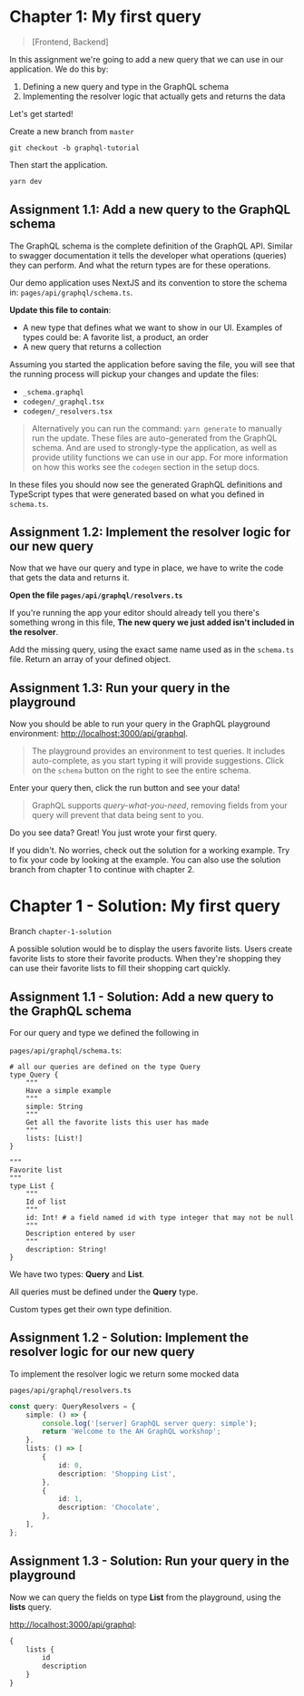 # Chapter 1: My first query

> [Frontend, Backend]

In this assignment we're going to add a new query that we can use in our application. We do this by:

1. Defining a new query and type in the GraphQL schema
1. Implementing the resolver logic that actually gets and returns the data

Let's get started!

Create a new branch from `master`

```
git checkout -b graphql-tutorial
```

Then start the application.

```sh
yarn dev
```

## Assignment 1.1: Add a new query to the GraphQL schema

The GraphQL schema is the complete definition of the GraphQL API. Similar to swagger documentation it tells the developer what operations (queries) they can perform. And what the return types are for these operations.

Our demo application uses NextJS and its convention to store the schema in: `pages/api/graphql/schema.ts`.

**Update this file to contain**:

-   A new type that defines what we want to show in our UI. Examples of types could be: A favorite list, a product, an order
-   A new query that returns a collection

Assuming you started the application before saving the file, you will see that the running process will pickup your changes and update the files:

-   `_schema.graphql`
-   `codegen/_graphql.tsx`
-   `codegen/_resolvers.tsx`

> Alternatively you can run the command: `yarn generate` to manually run the update. These files are auto-generated from the GraphQL schema. And are used to strongly-type the application, as well as provide utility functions we can use in our app. For more information on how this works see the `codegen` section in the setup docs.

In these files you should now see the generated GraphQL definitions and TypeScript types that were generated based on what you defined in `schema.ts`.

## Assignment 1.2: Implement the resolver logic for our new query

Now that we have our query and type in place, we have to write the code that gets the data and returns it.

**Open the file `pages/api/graphql/resolvers.ts`**

If you're running the app your editor should already tell you there's something wrong in this file, **The new query we just added isn't included in the resolver**.

Add the missing query, using the exact same name used as in the `schema.ts` file. Return an array of your defined object.

## Assignment 1.3: Run your query in the playground

Now you should be able to run your query in the GraphQL playground environment: <http://localhost:3000/api/graphql>.

> The playground provides an environment to test queries. It includes auto-complete, as you start typing it will provide suggestions. Click on the `schema` button on the right to see the entire schema.

Enter your query then, click the run button and see your data!

> GraphQL supports _query-what-you-need_, removing fields from your query will prevent that data being sent to you.

Do you see data? Great! You just wrote your first query.

If you didn't. No worries, check out the solution for a working example. Try to fix your code by looking at the example. You can also use the solution branch from chapter 1 to continue with chapter 2.

# Chapter 1 - Solution: My first query

Branch `chapter-1-solution`

A possible solution would be to display the users favorite lists. Users create favorite lists to store their favorite products. When they're shopping they can use their favorite lists to fill their shopping cart quickly.

## Assignment 1.1 - Solution: Add a new query to the GraphQL schema

For our query and type we defined the following in

`pages/api/graphql/schema.ts`:

```
# all our queries are defined on the type Query
type Query {
    """
    Have a simple example
    """
    simple: String
    """
    Get all the favorite lists this user has made
    """
    lists: [List!]
}

"""
Favorite list
"""
type List {
    """
    Id of list
    """
    id: Int! # a field named id with type integer that may not be null
    """
    Description entered by user
    """
    description: String!
}
```

We have two types: **Query** and **List**.

All queries must be defined under the **Query** type.

Custom types get their own type definition.

## Assignment 1.2 - Solution: Implement the resolver logic for our new query

To implement the resolver logic we return some mocked data

`pages/api/graphql/resolvers.ts`

```typescript
const query: QueryResolvers = {
    simple: () => {
        console.log('[server] GraphQL server query: simple');
        return 'Welcome to the AH GraphQL workshop';
    },
    lists: () => [
        {
            id: 0,
            description: 'Shopping List',
        },
        {
            id: 1,
            description: 'Chocolate',
        },
    ],
};
```

## Assignment 1.3 - Solution: Run your query in the playground

Now we can query the fields on type **List** from the playground, using the **lists** query.

<http://localhost:3000/api/graphql>:

```graphql
{
    lists {
        id
        description
    }
}
```
